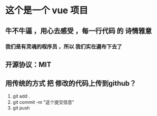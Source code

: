 # 这个是一个 vue 项目

## 牛不牛逼 ，用心去感受 ，每一行代码 的 诗情雅意

### 我们是有灵魂的程序员 ，所以 我们实在遍布下去了


## 开源协议：MIT

## 用传统的方式 把 修改的代码上传到github？
1. git add .
2. git commit -m "这个提交信息"
3. git push